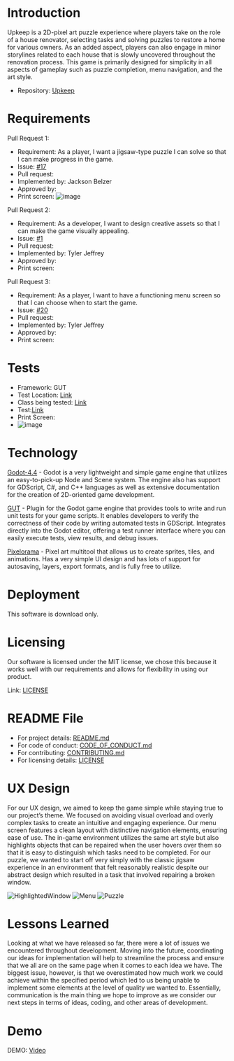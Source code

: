 # Introduction #
Upkeep is a 2D-pixel art puzzle experience where players take on the role of a house renovator, selecting tasks and solving puzzles to restore a home for various owners. As an added aspect, players can also engage in minor storylines related to each house that is slowly uncovered throughout the renovation process. This game is primarily designed for simplicity in all aspects of gameplay such as puzzle completion, menu navigation, and the art style.
- Repository: [Upkeep](https://github.com/TJeffrey237/CS386Project)

# Requirements #
Pull Request 1:
- Requirement: As a player, I want a jigsaw-type puzzle I can solve so that I can make progress in the game.
- Issue: [#17](https://github.com/TJeffrey237/CS386Project/issues/17)
- Pull request: 
- Implemented by: Jackson Belzer
- Approved by: 
- Print screen: ![image](https://github.com/user-attachments/assets/0cb3ba98-5317-4059-af15-2c43172b816c)

Pull Request 2:
- Requirement: As a developer, I want to design creative assets so that I can make the game visually appealing.
- Issue: [#1](https://github.com/TJeffrey237/CS386Project/issues/1)
- Pull request: 
- Implemented by: Tyler Jeffrey
- Approved by: 
- Print screen:

Pull Request 3:
- Requirement: As a player, I want to have a functioning menu screen so that I can choose when to start the game.
- Issue: [#20](https://github.com/TJeffrey237/CS386Project/issues/20)
- Pull request: 
- Implemented by: Tyler Jeffrey
- Approved by: 
- Print screen: 


# Tests #
- Framework: GUT
- Test Location: [Link](https://github.com/TJeffrey237/CS386Project/tree/main/upkeep/tests)
- Class being tested: [Link](https://github.com/TJeffrey237/CS386Project/blob/main/upkeep/scenes/jigsaw_test.tscn)
- Test:[Link](https://github.com/TJeffrey237/CS386Project/blob/test-merge/upkeep/tests/test_jigsaw_solve.gd)
- Print Screen:
- ![image](https://github.com/user-attachments/assets/85713c1e-1d8e-4251-a855-8f257e3ab8c2)


# Technology #
[Godot-4.4](https://godotengine.org/) - Godot is a very lightweight and simple game engine that utilizes an easy-to-pick-up Node and Scene system. The engine also has support for GDScript, C#, and C++ languages as well as extensive documentation for the creation of 2D-oriented game development.

[GUT](https://github.com/bitwes/Gut) - Plugin for the Godot game engine that provides tools to write and run unit tests for your game scripts. It enables developers to verify the correctness of their code by writing automated tests in GDScript. Integrates directly into the Godot editor, offering a test runner interface where you can easily execute tests, view results, and debug issues.

[Pixelorama](https://orama-interactive.itch.io/pixelorama) - Pixel art multitool that allows us to create sprites, tiles, and animations. Has a very simple UI design and has lots of support for autosaving, layers, export formats, and is fully free to utilize.

# Deployment #
This software is download only.

# Licensing #
Our software is licensed under the MIT license, we chose this because it works well with our requirements and allows for flexibility in using our product.

Link: [LICENSE](https://github.com/TJeffrey237/CS386Project/blob/1f0ebd6c482d134169931b3dded6944345594f44/LICENSE)

# README File #
- For project details: [README.md](https://github.com/TJeffrey237/CS386Project/blob/d2ba6edb93d8b26670a88d2699e833ab84171b57/README.md)
- For code of conduct: [CODE_OF_CONDUCT.md](https://github.com/TJeffrey237/CS386Project/blob/d2ba6edb93d8b26670a88d2699e833ab84171b57/CODE_OF_CONDUCT.md)
- For contributing: [CONTRIBUTING.md](https://github.com/TJeffrey237/CS386Project/blob/d2ba6edb93d8b26670a88d2699e833ab84171b57/CONTRIBUTING.md)
- For licensing details: [LICENSE](https://github.com/TJeffrey237/CS386Project/blob/1f0ebd6c482d134169931b3dded6944345594f44/LICENSE)

# UX Design #
For our UX design, we aimed to keep the game simple while staying true to our project’s theme. We focused on avoiding visual overload and overly complex tasks to create an intuitive and engaging experience. Our menu screen features a clean layout with distinctive navigation elements, ensuring ease of use. The in-game environment utilizes the same art style but also highlights objects that can be repaired when the user hovers over them so that it is easy to distinguish which tasks need to be completed. For our puzzle, we wanted to start off very simply with the classic jigsaw experience in an environment that felt reasonably realistic despite our abstract design which resulted in a task that involved repairing a broken window.

![HighlightedWindow](https://github.com/user-attachments/assets/70ae7dd0-6b31-4a10-a9a4-1bc2b37107aa)
![Menu](https://github.com/user-attachments/assets/f26c2e03-b293-4f90-9d2d-a4f6f356a03d)
![Puzzle](https://github.com/user-attachments/assets/953a1e98-e1e0-49b8-8943-e254f0561506)


# Lessons Learned #
Looking at what we have released so far, there were a lot of issues we encountered throughout development. Moving into the future, coordinating our ideas for implementation will help to streamline the process and ensure that we all are on the same page when it comes to each idea we have. The biggest issue, however, is that we overestimated how much work we could achieve within the specified period which led to us being unable to implement some elements at the level of quality we wanted to. Essentially, communication is the main thing we hope to improve as we consider our next steps in terms of ideas, coding, and other areas of development.

# Demo #
DEMO: [Video](https://youtu.be/YQwL-fYPEzc)
